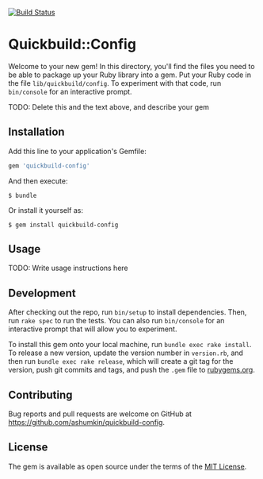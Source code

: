 [![Build Status](https://travis-ci.org/ashumkin/quickbuild-config-gem.svg?branch=master)](https://travis-ci.org/ashumkin/quickbuild-config-gem)

# Quickbuild::Config

Welcome to your new gem! In this directory, you'll find the files you need to be able to package up your Ruby library into a gem. Put your Ruby code in the file `lib/quickbuild/config`. To experiment with that code, run `bin/console` for an interactive prompt.

TODO: Delete this and the text above, and describe your gem

## Installation

Add this line to your application's Gemfile:

```ruby
gem 'quickbuild-config'
```

And then execute:

    $ bundle

Or install it yourself as:

    $ gem install quickbuild-config

## Usage

TODO: Write usage instructions here

## Development

After checking out the repo, run `bin/setup` to install dependencies. Then, run `rake spec` to run the tests. You can also run `bin/console` for an interactive prompt that will allow you to experiment.

To install this gem onto your local machine, run `bundle exec rake install`. To release a new version, update the version number in `version.rb`, and then run `bundle exec rake release`, which will create a git tag for the version, push git commits and tags, and push the `.gem` file to [rubygems.org](https://rubygems.org).

## Contributing

Bug reports and pull requests are welcome on GitHub at https://github.com/ashumkin/quickbuild-config.

## License

The gem is available as open source under the terms of the [MIT License](http://opensource.org/licenses/MIT).
